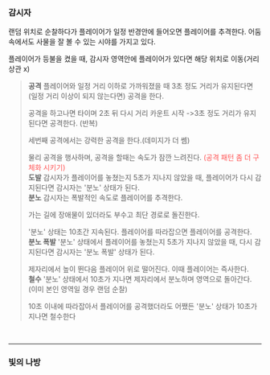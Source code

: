 ### 감시자
랜덤 위치로 순찰하다가 플레이어가 일정 반경안에 들어오면 플레이어를 추격한다. 어둠속에서도 사물을 잘 볼 수 있는 시야를 가지고 있다.

플레이어가 등불을 켰을 때, 감시자 영역안에 플레이어가 있다면 해당 위치로 이동(거리 상관 x)

>__공격__
>플레이어와 일정 거리 이하로 가까워졌을 때 3초 정도 거리가 유지된다면(일정 거리 이상이 되지 않는다면) 공격을 한다.
>
>공격을 하고나면 타이며 2초 뒤 다시 거리 카운트 시작 ->3초 정도 거리가 유지된다면 공격한다. (반복)
>
>세번째 공격에서는 강력한 공격을 한다.(데미지가 더 쎔)
>
>물리 공격을 행사하며, 공격을 할때는 속도가 잠깐 느려진다.
><span style="color:rgb(255, 82, 82)">(공격 패턴 좀 더 구체화 시키기)</span>
><br>
>__도발__
>감시자가 플레이어를 놓쳤는지 5초가 지나지 않았을 때, 플레이어가 다시 감지된다면 감시자는 '분노' 상태가 된다. 
> <br>
>__분노__
>감시자는 폭발적인 속도로 플레이어를 추격한다. 
>
>가는 길에 장애물이 있더라도 부수고 최단 경로로 돌진한다.
>
>'분노' 상태는 10초간 지속된다. 플레이어를 따라잡으면 플레이어를 공격한다.
><br>
>__분노 폭발__
>'분노' 상태에서 플레이어를 놓쳤는지 5초가 지나지 않았을 때, 다시 감지된다면 감시자는 '분노 폭발' 상태가 된다.
>
>제자리에서 높이 뛴다음 플레이어 위로 떨어진다. 이때 플레이어는 즉사한다.
><br>
>__철수__
> '분노' 상태에서 10초가 지나면 제자리에서 분노하며 영역으로 돌아간다. (이미 본인 영역일 경우 랜덤 순찰)
>
> 10초 이내에 따라잡아서 플레이어를 공격했더라도 어쨌든 '분노' 상태가 10초가 지나면 철수한다
<br>

---


### 빛의 나방


### 